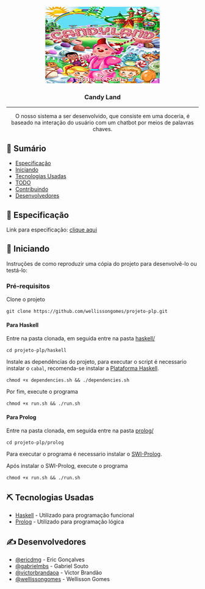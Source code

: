 <p align="center">
  <a href="" rel="noopener">
  <img width=300px height=200px src="./imagens/candyland.jpg" alt="Logo do Projeto"></a>
</p>

<h3 align="center">Candy Land
</h3>

---

<p align="center"> O nosso sistema a ser desenvolvido, que consiste em uma doceria, é baseado na interação do usuário com um chatbot por meios de palavras chaves.
    <br>
</p>

## 📝 Sumário

- [Especificação](#sobre)
- [Iniciando](#inicio)
- [Tecnologias Usadas](#tecnologias-usadas)
- [TODO](./TODO.md)
- [Contribuindo](./CONTRIBUTING.md)
- [Desenvolvedores](#desenvolvedores)

## 🧐 Especificação <a name = "sobre"></a>

Link para especificação: [clique aqui](https://docs.google.com/document/d/1zugSOO88tgwODpv47lG-QtNbAmdvYsfXbKjgD0GCsP8)

## 🏁 Iniciando <a name = "inicio"></a>

Instruções de como reproduzir uma cópia do projeto para desenvolvê-lo ou testá-lo:

### Pré-requisitos

Clone o projeto

```
git clone https://github.com/wellissongomes/projeto-plp.git
```

#### Para Haskell

Entre na pasta clonada, em seguida entre na pasta [haskell/](./haskell)

```
cd projeto-plp/haskell
```

Instale as dependências do projeto, para executar o script é necessario instalar o `cabal`,
recomenda-se instalar a [Plataforma Haskell](https://www.haskell.org/platform/).

```
chmod +x dependencies.sh && ./dependencies.sh
```

Por fim, execute o programa

```
chmod +x run.sh && ./run.sh
```

#### Para Prolog

Entre na pasta clonada, em seguida entre na pasta [prolog/](./prolog)

```
cd projeto-plp/prolog
```

Para executar o programa é necessario instalar o [SWI-Prolog](https://www.swi-prolog.org/).

Após instalar o SWI-Prolog, execute o programa

```
chmod +x run.sh && ./run.sh
```

## ⛏️ Tecnologias Usadas <a name = "tecnologias-usadas"></a>

- [Haskell](https://www.haskell.org/) - Utilizado para programação funcional
- [Prolog](https://www.swi-prolog.org/) - Utilizado para programação lógica

## ✍️ Desenvolvedores <a name = "desenvolvedores"></a>

- [@ericdmg](https://github.com/ericdmg) - Eric Gonçalves
- [@gabrielmbs](https://github.com/gabrielmbs) - Gabriel Souto
- [@victorbrandaoa](https://github.com/victorbrandaoa) - Victor Brandão
- [@wellissongomes](https://github.com/wellissongomes) - Wellisson Gomes
